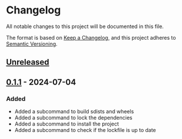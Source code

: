 # Changelog

All notable changes to this project will be documented in this file.

The format is based on [Keep a Changelog], and this project adheres to [Semantic Versioning].

## [Unreleased]

## [0.1.1] - 2024-07-04

### Added

-   Added a subcommand to build sdists and wheels
-   Added a subcommand to lock the dependencies
-   Added a subcommand to install the project
-   Added a subcommand to check if the lockfile is up to date

[Keep a Changelog]: https://keepachangelog.com/en/1.0.0/
[Semantic Versioning]: https://semver.org/spec/v2.0.0.html
[Unreleased]: https://github.com/spapanik/phosphorus/compare/v0.1.1...main
[0.1.1]: https://github.com/spapanik/eulertools/releases/tag/v0.1.1
